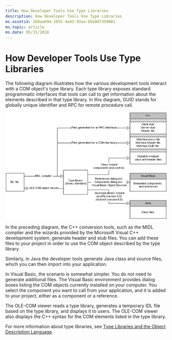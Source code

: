 ```yaml
---
title: How Developer Tools Use Type Libraries
description: How Developer Tools Use Type Libraries
ms.assetid: 260aa694-1055-4a43-93aa-69a9d7359881
ms.topic: article
ms.date: 05/31/2018
---
```


# How Developer Tools Use Type Libraries

The following diagram illustrates how the various development tools interact with a COM object's type library. Each type library exposes standard programmatic interfaces that tools can call to get information about the elements described in that type library. In this diagram, GUID stands for globally unique identifier and RPC for remote procedure call.

![Diagram that shows how development toold interact with a C O M object's type library.](images/09983c96-3f01-4ad5-8d3e-12b8ed28c35d.png)

In the preceding diagram, the C++ conversion tools, such as the MIDL compiler and the wizards provided by the Microsoft Visual C++ development system, generate header and stub files. You can add these files to your project in order to use the COM object described by the type library.

Similarly, in Java the developer tools generate Java class and source files, which you can then import into your application.

In Visual Basic, the scenario is somewhat simpler. You do not need to generate additional files. The Visual Basic environment provides dialog boxes listing the COM objects currently installed on your computer. You select the component you want to call from your application, and it is added to your project, either as a component or a reference.

The OLE-COM viewer reads a type library, generates a temporary IDL file based on the type library, and displays it to users. The OLE-COM viewer also displays the C++ syntax for the COM elements listed in the type library.

For more information about type libraries, see [Type Libraries and the Object Description Language](/previous-versions/windows/desktop/automat/type-libraries-and-the-object-description-language).

 

 